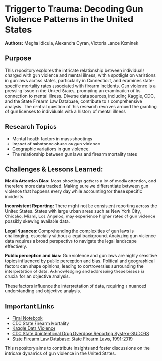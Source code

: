 # Trigger to Trauma: Decoding Gun Violence Patterns in the United States

**Authors:** Megha Idicula, Alexandra Cyran, Victoria Lance Kominek

## Purpose
This repository explores the intricate relationship between individuals charged with gun violence and mental illness, with a spotlight on variations in gun laws across states, particularly in Connecticut, and examines state-specific mortality rates associated with firearm incidents. Gun violence is a pressing issue in the United States, prompting an examination of its connection to mental illness. Diverse data sources, including Kaggle, CDC, and the State Firearm Law Database, contribute to a comprehensive analysis. The central question of this research revolves around the granting of gun licenses to individuals with a history of mental illness. 

## Research Topics
- Mental health factors in mass shootings
- Impact of substance abuse on gun violence
- Geographic variations in gun violence. 
- The relationship between gun laws and firearm mortality rates


## Challenges & Lessons Learned:
**Media Attention Bias:** Mass shootings gathers a lot of media attention, and therefore more data tracked. Making sure we differentiate between gun violence that happens every day while accounting for these specific incidents.

**Inconsistent Reporting:** There might not be consistent reporting across the United States. States with large urban areas such as New York City, Chicaho, Miami, Los Angelos, may experience higher rates of gun violence possibly skewing available data.

**Legal Nuances:** Comprehending the complexities of gun laws is challenging, especially without a legal background. Analyzing gun violence data requires a broad perspective to navigate the legal landscape effectively.

**Public perception and bias:** Gun violence and gun laws are highly sensitive topics influenced by public perception and bias. Political and geographical factors can shape opinions, leading to controversies surrounding the interpretation of data. Acknowledging and addressing these biases is crucial for an objective analysis.

These factors influence the interpretation of data, requiring a nuanced understanding and objective analysis.


## Important Links
- [Final Notebook](https://github.com/alexandracyran/Fall-2023-Gun-Violence/blob/main/Final_Gun_Violence_Notebook.ipynb)
- [CDC State Firearm Mortality](https://www.cdc.gov/nchs/pressroom/sosmap/firearm_mortality/firearm.htm)
- [Kaggle Data Violence](https://www.kaggle.com/datasets/nidzsharma/us-mass-shootings-19822023/data)
- [CDC State Unintentional Drug Overdose Reporting System-SUDORS](https://www.cdc.gov/drugoverdose/fatal/dashboard/index.html#)
- [State Firearm Law Database: State Firearm Laws, 1991-2019](https://www.icpsr.umich.edu/web/NACJD/studies/37363/versions/V1)


This repository aims to contribute insights and foster discussions on the intricate dynamics of gun violence in the United States.
